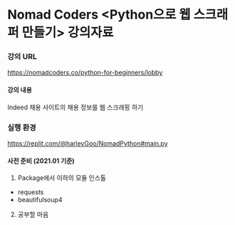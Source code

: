 # Nomad Coders <Python으로 웹 스크래퍼 만들기> 강의자료

### 강의 URL
https://nomadcoders.co/python-for-beginners/lobby

#### 강의 내용
Indeed 채용 사이트의 채용 정보를 웹 스크래핑 하기

### 실행 환경
https://replit.com/@harleyGoo/NomadPython#main.py

#### 사전 준비 (2021.01 기준)
1. Package에서 이하의 모듈 인스톨
  - requests
  - beautifulsoup4
2. 공부할 마음